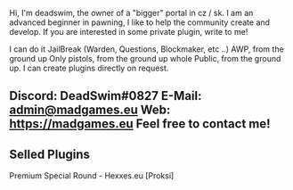Hi, I'm deadswim, the owner of a "bigger" portal in cz / sk. I am an advanced beginner in pawning, I like to help the community create and develop. If you are interested in some private plugin, write to me!

I can do it
JailBreak (Warden, Questions, Blockmaker, etc ..)
AWP, from the ground up
Only pistols, from the ground up whole
Public, from the ground up.
I can create plugins directly on request.

Discord: DeadSwim#0827
E-Mail: admin@madgames.eu
Web: https://madgames.eu
Feel free to contact me!
---------------
Selled Plugins
---------------
Premium Special Round - Hexxes.eu [Proksi]
